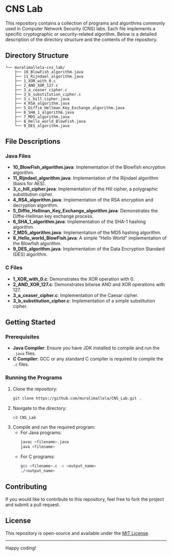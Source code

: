 # CNS Lab

This repository contains a collection of programs and algorithms commonly used in Computer Network Security (CNS) labs. Each file implements a specific cryptographic or security-related algorithm. Below is a detailed description of the directory structure and the contents of the repository.

## Directory Structure
```
└── muralimallela-cns_lab/
    ├── 10_BlowFish_algorithm.java
    ├── 11_Rijndael_algorithm.java
    ├── 1_XOR_with_0.c
    ├── 2_AND_XOR_127.c
    ├── 3_a_ceaser_cipher.c
    ├── 3_b_substitution_cipher.c
    ├── 3_c_hill_cipher.java
    ├── 4_RSA_algorithm.java
    ├── 5_Diffie_Hellman_Key_Exchange_algorithm.java
    ├── 6_SHA_1_algorithm.java
    ├── 7_MD5_algorithm.java
    ├── 8_Hello_world_BlowFish.java
    └── 9_DES_algorithm.java
```

## File Descriptions

### Java Files
- **10_BlowFish_algorithm.java**: Implementation of the Blowfish encryption algorithm.
- **11_Rijndael_algorithm.java**: Implementation of the Rijndael algorithm (basis for AES).
- **3_c_hill_cipher.java**: Implementation of the Hill cipher, a polygraphic substitution cipher.
- **4_RSA_algorithm.java**: Implementation of the RSA encryption and decryption algorithm.
- **5_Diffie_Hellman_Key_Exchange_algorithm.java**: Demonstrates the Diffie-Hellman key exchange process.
- **6_SHA_1_algorithm.java**: Implementation of the SHA-1 hashing algorithm.
- **7_MD5_algorithm.java**: Implementation of the MD5 hashing algorithm.
- **8_Hello_world_BlowFish.java**: A simple "Hello World" implementation of the Blowfish algorithm.
- **9_DES_algorithm.java**: Implementation of the Data Encryption Standard (DES) algorithm.

### C Files
- **1_XOR_with_0.c**: Demonstrates the XOR operation with 0.
- **2_AND_XOR_127.c**: Demonstrates bitwise AND and XOR operations with 127.
- **3_a_ceaser_cipher.c**: Implementation of the Caesar cipher.
- **3_b_substitution_cipher.c**: Implementation of a simple substitution cipher.

## Getting Started

### Prerequisites
- **Java Compiler**: Ensure you have JDK installed to compile and run the `.java` files.
- **C Compiler**: GCC or any standard C compiler is required to compile the `.c` files.

### Running the Programs
1. Clone the repository:
   ```bash
   git clone https://github.com/muralimallela/CNS_Lab.git .
   ```
2. Navigate to the directory:
   ```bash
   cd CNS_Lab
   ```
3. Compile and run the required program:
   - For Java programs:
     ```bash
     javac <filename>.java
     java <filename>
     ```
   - For C programs:
     ```bash
     gcc <filename>.c -o <output_name>
     ./<output_name>
     ```

## Contributing
If you would like to contribute to this repository, feel free to fork the project and submit a pull request.

## License
This repository is open-source and available under the [MIT License](LICENSE).

---
Happy coding!

